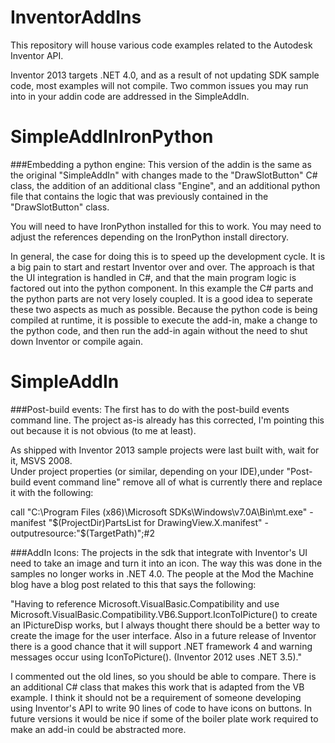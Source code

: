 InventorAddIns
==============

This repository will house various code examples related to the Autodesk Inventor API.

Inventor 2013 targets .NET 4.0, and as a result of not updating SDK sample code, most 
examples will not compile.  Two common issues you may run into in your addin code are 
addressed in the SimpleAddIn.  

SimpleAddInIronPython
==============
###Embedding a python engine:
This version of the addin is the same as the original "SimpleAddIn" with changes made to the "DrawSlotButton"
C# class, the addition of an additional class "Engine", and an additional python file that contains the logic 
that was previously contained in the "DrawSlotButton" class.  

You will need to have IronPython installed for this to work.  You may need to adjust the references depending
on the IronPython install directory.  

In general, the case for doing this is to speed up the development cycle.  It is a big pain to start and restart
Inventor over and over.  The approach is that the UI integration is handled in C#, and that the main program logic
is factored out into the python component.  In this example the C# parts and the python parts are not very losely
coupled.  It is a good idea to seperate these two aspects as much as possible.  Because the python code is being 
compiled at runtime, it is possible to execute the add-in, make a change to the python code, and then run the add-in
again without the need to shut down Inventor or compile again.

SimpleAddIn
==============
###Post-build events:
The first has to do with the post-build events command line.  The project as-is already
has this corrected, I'm pointing this out because it is not obvious (to me at least).

As shipped with Inventor 2013 sample projects were last built with, wait for it, MSVS 2008.  
Under project properties (or similar, depending on your IDE),under "Post-build event 
command line" remove all of what is currently there and replace it with the following:

<PostBuildEvent xmlns="http://schemas.microsoft.com/developer/msbuild/2003">call "C:\Program Files (x86)\Microsoft SDKs\Windows\v7.0A\Bin\mt.exe" -manifest "$(ProjectDir)PartsList for DrawingView.X.manifest" -outputresource:"$(TargetPath)";#2</PostBuildEvent>

###AddIn Icons:
The projects in the sdk that integrate with Inventor's UI need to take an image and 
turn it into an icon.  The way this was done in the samples no longer works in 
.NET 4.0.  The people at the Mod the Machine blog have a blog post related to this 
that says the following:

"Having to reference Microsoft.VisualBasic.Compatibility and use 
Microsoft.VisualBasic.Compatibility.VB6.Support.IconToIPicture() to create an IPictureDisp 
works, but I always thought there should be a better way to create the image for the user 
interface. Also in a future release of Inventor there is a good chance that it will support 
.NET framework 4 and warning messages occur using IconToPicture(). (Inventor 2012 uses .NET 3.5)."

I commented out the old lines, so you should be able to compare.  There is an additional C# class that
makes this work that is adapted from the VB example.  I think it should not be a requirement of someone
developing using Inventor's API to write 90 lines of code to have icons on buttons.  In future versions it 
would be nice if some of the boiler plate work required to make an add-in could be abstracted more.  

